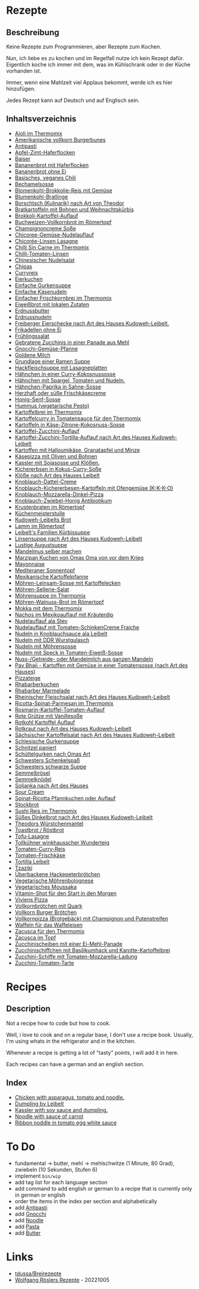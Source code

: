 
# Rezepte

## Beschreibung

Keine Rezepte zum Programmieren, aber Rezepte zum Kochen.

Nun, ich liebe es zu kochen und im Regelfall nutze ich kein Rezept dafür. Eigentlich koche ich immer mit dem, was im Kühlschrank oder in der Küche vorhanden ist.

Immer, wenn eine Mahlzeit viel Applaus bekommt, werde ich es hier hinzufügen.

Jedes Rezept kann auf Deutsch und auf Englisch sein.

## Inhaltsverzeichnis


* [Aioli im Thermomix](https://github.com/stevleibelt/recipes/blob/master/fundamentals/75.md#deutsch)
* [Amerikanische vollkorn Burgerbunes](https://github.com/stevleibelt/recipes/blob/master/fundamentals/83.md#deutsch)
* [Antipasti](https://github.com/stevleibelt/recipes/blob/master/fundamentals/114.md#deutsch)
* [Apfel-Zimt-Haferflocken](https://github.com/stevleibelt/recipes/blob/master/snack/93.md#deutsch)
* [Baiser](https://github.com/stevleibelt/recipes/blob/master/snack/14.md#deutsch)
* [Bananenbrot mit Haferflocken](https://github.com/stevleibelt/recipes/blob/master/snack/121.md#deutsch)
* [Bananenbrot ohne Ei](https://github.com/stevleibelt/recipes/blob/master/snack/94.md#deutsch)
* [Basisches, veganes Chili](https://github.com/stevleibelt/recipes/blob/master/lunch/125.md#deutsch)
* [Bechamelsosse](https://github.com/stevleibelt/recipes/blob/master/fundamentals/115.md#deutsch)
* [Blomenkohl-Brokkolie-Reis mit Gemüse](https://github.com/stevleibelt/recipes/blob/master/lunch/110.md#deutsch)
* [Blumenkohl-Bratlinge](https://github.com/stevleibelt/recipes/blob/master/fundamentals/86.md#deutsch)
* [Borschtsch (Kulinarik) nach Art von Theodor](https://github.com/stevleibelt/recipes/blob/master/lunch/97.md#deutsch)
* [Bratkartoffeln mit Bohnen und Weihnachtskürbis](https://github.com/stevleibelt/recipes/blob/master/dinner/26.md#deutsch)
* [Brokkoli-Kartoffel-Auflauf](https://github.com/stevleibelt/recipes/blob/master/lunch/119.md#deutsch)
* [Buchweizen-Vollkornbrot im Römertopf](https://github.com/stevleibelt/recipes/blob/master/fundamentals/38.md#deutsch)
* [Champignoncreme Soße](https://github.com/stevleibelt/recipes/blob/master/fundamentals/68.md#deutsch)
* [Chicoree-Gemüse-Nudelauflauf](https://github.com/stevleibelt/recipes/blob/master/lunch/90.md#deutsch)
* [Chicorée-Linsen Lasagne](https://github.com/stevleibelt/recipes/blob/master/lunch/91.md#deutsch)
* [Chilli Sin Carne im Thermomix](https://github.com/stevleibelt/recipes/blob/master/lunch/40.md#deutsch)
* [Chilli-Tomaten-Linsen](https://github.com/stevleibelt/recipes/blob/master/lunch/51.md#deutsch)
* [Chinesischer Nudelsalat](https://github.com/stevleibelt/recipes/blob/master/fundamentals/41.md#deutsch)
* [Chipas](https://github.com/stevleibelt/recipes/blob/master/fundamentals/39.md#deutsch)
* [Curryreis](https://github.com/stevleibelt/recipes/blob/master/fundamentals/24.md#deutsch)
* [Eierkuchen](https://github.com/stevleibelt/recipes/blob/master/dinner/07.md#deutsch)
* [Einfache Gurkensuppe](https://github.com/stevleibelt/recipes/blob/master/fundamentals/78.md#deutsch)
* [Einfache Käsenudeln](https://github.com/stevleibelt/recipes/blob/master/lunch/44.md#deutsch)
* [Einfacher Frischkornbrei im Thermomix](https://github.com/stevleibelt/recipes/blob/master/snack/16.md#deutsch)
* [Eiweißbrot mit lokalen Zutaten](https://github.com/stevleibelt/recipes/blob/master/fundamentals/107.md#deutsch)
* [Erdnussbutter](https://github.com/stevleibelt/recipes/blob/master/fundamentals/32.md#deutsch)
* [Erdnussnudeln](https://github.com/stevleibelt/recipes/blob/master/lunch/100.md#deutsch)
* [Freiberger Eierschecke nach Art des Hauses Kudoweh-Leibelt.](https://github.com/stevleibelt/recipes/blob/master/snack/06.md#deutsch)
* [Frikadellen ohne Ei](https://github.com/stevleibelt/recipes/blob/master/fundamentals/52.md#deutsch)
* [Frühlingssalat](https://github.com/stevleibelt/recipes/blob/master/fundamentals/42.md#deutsch)
* [Gebratene Zucchinis in einer Panade aus Mehl](https://github.com/stevleibelt/recipes/blob/master/fundamentals/80.md#deutsch)
* [Gnocchi-Gemüse-Pfanne](https://github.com/stevleibelt/recipes/blob/master/lunch/70.md#deutsch)
* [Goldene Milch](https://github.com/stevleibelt/recipes/blob/master/drink/59.md#deutsch)
* [Grundlage einer Ramen Suppe](https://github.com/stevleibelt/recipes/blob/master/fundamentals/101.md#deutsch)
* [Hackfleischsuppe mit Lasagneplatten](https://github.com/stevleibelt/recipes/blob/master/lunch/71.md#deutsch)
* [Hähnchen in einer Curry-Kokosnussosse](https://github.com/stevleibelt/recipes/blob/master/lunch/89.md#deutsch)
* [Hähnchen mit Spargel, Tomaten und Nudeln.](https://github.com/stevleibelt/recipes/blob/master/dinner/01.md#deutsch)
* [Hähnchen-Paprika in Sahne-Sosse](https://github.com/stevleibelt/recipes/blob/master/lunch/73.md#deutsch)
* [Herzhaft oder süße Frischkäsecreme](https://github.com/stevleibelt/recipes/blob/master/fundamentals/56.md#deutsch)
* [Honig-Senf-Sosse](https://github.com/stevleibelt/recipes/blob/master/fundamentals/34.md#deutsch)
* [Hummus (vegetarische Pesto)](https://github.com/stevleibelt/recipes/blob/master/fundamentals/37.md#deutsch)
* [Kartoffelbrei im Thermomix](https://github.com/stevleibelt/recipes/blob/master/fundamentals/45.md#deutsch)
* [Kartoffelcurry in Tomatensauce für den Thermomix](https://github.com/stevleibelt/recipes/blob/master/lunch/111.md#deutsch)
* [Kartoffeln in Käse-Zitrone-Kokosnuss-Sosse](https://github.com/stevleibelt/recipes/blob/master/dinner/05.md#deutsch)
* [Kartoffel-Zucchini-Auflauf](https://github.com/stevleibelt/recipes/blob/master/fundamentals/108.md#deutsch)
* [Kartoffel-Zucchini-Tortilla-Auflauf nach Art des Hauses Kudoweh-Leibelt](https://github.com/stevleibelt/recipes/blob/master/lunch/113.md#deutsch)
* [Kartoffen mit Halloumikäse, Granatapfel und Minze](https://github.com/stevleibelt/recipes/blob/master/lunch/126.md#deutsch)
* [Käsepizza mit Oliven und Bohnen](https://github.com/stevleibelt/recipes/blob/master/dinner/02.md#deutsch)
* [Kassler mit Sojasosse und Klößen.](https://github.com/stevleibelt/recipes/blob/master/dinner/00.md#deutsch)
* [Kichererbsen in Kokus-Curry-Soße](https://github.com/stevleibelt/recipes/blob/master/lunch/50.md#deutsch)
* [Klöße nach Art des Hauses Leibelt](https://github.com/stevleibelt/recipes/blob/master/dinner/11.md#deutsch)
* [Knoblauch-Dattel-Creme](https://github.com/stevleibelt/recipes/blob/master/fundamentals/58.md#deutsch)
* [Knoblauch-Kichererbesen-Kartoffeln mit Ofengemüse (K-K-K-O)](https://github.com/stevleibelt/recipes/blob/master/lunch/109.md#deutsch)
* [Knoblauch-Mozzarella-Dinkel-Pizza](https://github.com/stevleibelt/recipes/blob/master/dinner/25.md#deutsch)
* [Knoblauch-Zwiebel-Honig Antibiotikum](https://github.com/stevleibelt/recipes/blob/master/fundamentals/96.md#deutsch)
* [Krustenbraten im Römertopf](https://github.com/stevleibelt/recipes/blob/master/dinner/35.md#deutsch)
* [Küchenmeisterstulle](https://github.com/stevleibelt/recipes/blob/master/lunch/66.md#deutsch)
* [Kudoweh-Leibelts Brot](https://github.com/stevleibelt/recipes/blob/master/dinner/08.md#deutsch)
* [Lamm im Römertopf](https://github.com/stevleibelt/recipes/blob/master/dinner/33.md#deutsch)
* [Leibelt's Familien Kürbissuppe](https://github.com/stevleibelt/recipes/blob/master/lunch/85.md#deutsch)
* [Linsensuppe nach Art des Hauses Kudoweh-Leibelt](https://github.com/stevleibelt/recipes/blob/master/lunch/122.md#deutsch)
* [Lustige Augustsuppe](https://github.com/stevleibelt/recipes/blob/master/lunch/55.md#deutsch)
* [Mandelmus selber machen](https://github.com/stevleibelt/recipes/blob/master/fundamentals/22.md#deutsch)
* [Marzipan Kuchen von Omas Oma von vor dem Krieg](https://github.com/stevleibelt/recipes/blob/master/snack/21.md#deutsch)
* [Mayonnaise](https://github.com/stevleibelt/recipes/blob/master/fundamentals/43.md#deutsch)
* [Mediteraner Sonnentopf](https://github.com/stevleibelt/recipes/blob/master/lunch/124.md#deutsch)
* [Mexikanische Kartoffelpfanne](https://github.com/stevleibelt/recipes/blob/master/lunch/102.md#deutsch)
* [Möhren-Leinsam-Sosse mit Kartoffelecken](https://github.com/stevleibelt/recipes/blob/master/dinner/30.md#deutsch)
* [Möhren-Sellerie-Salat](https://github.com/stevleibelt/recipes/blob/master/snack/13.md#deutsch)
* [Möhrensuppe im Thermomix](https://github.com/stevleibelt/recipes/blob/master/lunch/63.md#deutsch)
* [Möhren-Walnuss-Brot im Römertopf](https://github.com/stevleibelt/recipes/blob/master/fundamentals/95.md#deutsch)
* [Mokka mit dem Thermomix](https://github.com/stevleibelt/recipes/blob/master/drink/10.md#deutsch)
* [Nachos im Mexikoauflauf mit Kräuterdip](https://github.com/stevleibelt/recipes/blob/master/lunch/98.md#deutsch)
* [Nudelauflauf ala Stev](https://github.com/stevleibelt/recipes/blob/master/dinner/09.md#deutsch)
* [Nudelauflauf mit Tomaten-SchinkenCreme Fraiche](https://github.com/stevleibelt/recipes/blob/master/lunch/48.md#deutsch)
* [Nudeln in Knoblauchsauce ala Leibelt](https://github.com/stevleibelt/recipes/blob/master/lunch/92.md#deutsch)
* [Nudeln mit DDR Wurstgulasch](https://github.com/stevleibelt/recipes/blob/master/lunch/69.md#deutsch)
* [Nudeln mit Möhrensosse](https://github.com/stevleibelt/recipes/blob/master/dinner/03.md#deutsch)
* [Nudeln mit Speck in Tomaten-Eiweiß-Sosse](https://github.com/stevleibelt/recipes/blob/master/dinner/04.md#deutsch)
* [Nuss-/Getreide- oder Mandelmilch aus ganzen Mandeln](https://github.com/stevleibelt/recipes/blob/master/drink/23.md#deutsch)
* [Pav Bhaji - Kartoffen mit Gemüse in einer Tomatensosse (nach Art des Hauses)](https://github.com/stevleibelt/recipes/blob/master/dinner/105.md#deutsch)
* [Pizzateige](https://github.com/stevleibelt/recipes/blob/master/fundamentals/29.md#deutsch)
* [Rhabarberkuchen](https://github.com/stevleibelt/recipes/blob/master/snack/103.md#deutsch)
* [Rhabarber Marmelade](https://github.com/stevleibelt/recipes/blob/master/snack/104.md#deutsch)
* [Rheinischer Fleischsalat nach Art des Hauses Kudoweh-Leibelt](https://github.com/stevleibelt/recipes/blob/master/fundamentals/112.md#deutsch)
* [Ricotta-Spinat-Parmesan im Thermomix](https://github.com/stevleibelt/recipes/blob/master/fundamentals/67.md#deutsch)
* [Rosmarin-Kartoffel-Tomaten-Auflauf](https://github.com/stevleibelt/recipes/blob/master/lunch/88.md#deutsch)
* [Rote Grütze mit Vanillesoße](https://github.com/stevleibelt/recipes/blob/master/snack/36.md#deutsch)
* [Rotkohl Kartoffel Auflauf](https://github.com/stevleibelt/recipes/blob/master/lunch/65.md#deutsch)
* [Rotkraut nach Art des Hauses Kudoweh-Leibelt](https://github.com/stevleibelt/recipes/blob/master/fundamentals/120.md#deutsch)
* [Sächsischer Kartoffelsalat nach Art des Hauses Kudoweh-Leibelt](https://github.com/stevleibelt/recipes/blob/master/fundamentals/49.md#deutsch)
* [Schlesische Gurkensuppe](https://github.com/stevleibelt/recipes/blob/master/fundamentals/79.md#deutsch)
* [Schnitzel paniert](https://github.com/stevleibelt/recipes/blob/master/fundamentals/117.md#deutsch)
* [Schüttelgurken nach Omas Art](https://github.com/stevleibelt/recipes/blob/master/fundamentals/54.md#deutsch)
* [Schwesters Schenkelspaß](https://github.com/stevleibelt/recipes/blob/master/lunch/61.md#deutsch)
* [Schwesters schwarze Suppe](https://github.com/stevleibelt/recipes/blob/master/fundamentals/60.md#deutsch)
* [Semmelbrösel](https://github.com/stevleibelt/recipes/blob/master/fundamentals/87.md#deutsch)
* [Semmelknödel](https://github.com/stevleibelt/recipes/blob/master/lunch/72.md#deutsch)
* [Soljanka nach Art des Hauses](https://github.com/stevleibelt/recipes/blob/master/lunch/123.md#deutsch)
* [Sour Cream](https://github.com/stevleibelt/recipes/blob/master/fundamentals/64.md#deutsch)
* [Spinat-Ricotta Pfannkuchen oder Auflauf](https://github.com/stevleibelt/recipes/blob/master/lunch/62.md#deutsch)
* [Stockbrot](https://github.com/stevleibelt/recipes/blob/master/snack/27.md#deutsch)
* [Sushi Reis im Thermomix](https://github.com/stevleibelt/recipes/blob/master/fundamentals/129.md#deutsch)
* [Süßes Dinkelbrot nach Art des Hauses Kudoweh-Leibelt](https://github.com/stevleibelt/recipes/blob/master/snack/15.md#deutsch)
* [Theodors Würstchenmantel](https://github.com/stevleibelt/recipes/blob/master/lunch/77.md#deutsch)
* [Toastbrot / Röstbrot](https://github.com/stevleibelt/recipes/blob/master/fundamentals/20.md#deutsch)
* [Tofu-Lasagne](https://github.com/stevleibelt/recipes/blob/master/lunch/116.md#deutsch)
* [Tollkühner winkhausscher Wunderteig](https://github.com/stevleibelt/recipes/blob/master/snack/12.md#deutsch)
* [Tomaten-Curry-Reis](https://github.com/stevleibelt/recipes/blob/master/fundamentals/106.md#deutsch)
* [Tomaten-Frischkäse](https://github.com/stevleibelt/recipes/blob/master/fundamentals/57.md#deutsch)
* [Tortilla Leibelt](https://github.com/stevleibelt/recipes/blob/master/lunch/128.md#deutsch)
* [Tzaziki](https://github.com/stevleibelt/recipes/blob/master/fundamentals/53.md#deutsch)
* [Überbackene Hackepeterbrötchen](https://github.com/stevleibelt/recipes/blob/master/fundamentals/118.md#deutsch)
* [Vegetarische Möhrenbolognese](https://github.com/stevleibelt/recipes/blob/master/lunch/28.md#deutsch)
* [Vegetarisches Moussaka](https://github.com/stevleibelt/recipes/blob/master/lunch/99.md#deutsch)
* [Vitamin-Shot für den Start in den Morgen](https://github.com/stevleibelt/recipes/blob/master/drink/31.md#deutsch)
* [Viviens Pizza](https://github.com/stevleibelt/recipes/blob/master/lunch/76.md#deutsch)
* [Vollkornbrötchen mit Quark](https://github.com/stevleibelt/recipes/blob/master/breakfast/19.md#deutsch)
* [Vollkorn Burger Brötchen](https://github.com/stevleibelt/recipes/blob/master/fundamentals/82.md#deutsch)
* [Vollkornpizza (Brotgebäck) mit Champignon und Putenstreifen](https://github.com/stevleibelt/recipes/blob/master/dinner/18.md#deutsch)
* [Waffeln für das Waffeleisen](https://github.com/stevleibelt/recipes/blob/master/fundamentals/84.md#deutsch)
* [Zacusca für den Thermomix](https://github.com/stevleibelt/recipes/blob/master/fundamentals/47.md#deutsch)
* [Zacusca im Topf](https://github.com/stevleibelt/recipes/blob/master/fundamentals/46.md#deutsch)
* [Zucchinischeiben mit einer Ei-Mehl-Panade](https://github.com/stevleibelt/recipes/blob/master/fundamentals/81.md#deutsch)
* [Zucchinischiffchen mit Basilikumhack und Karotte-Kartoffelbrei](https://github.com/stevleibelt/recipes/blob/master/lunch/17.md#deutsch)
* [Zucchini-Schiffe mit Tomaten-Mozzarella-Ladung](https://github.com/stevleibelt/recipes/blob/master/lunch/74.md#deutsch)
* [Zucchini-Tomaten-Tarte](https://github.com/stevleibelt/recipes/blob/master/lunch/127.md#deutsch)
# Recipes

## Description

Not a recipe how to code but how to cook.

Well, i love to cook and on a regular base, I don't use a recipe book. Usually, I'm using whats in the refrigerator and in the kitchen.

Whenever a recipe is getting a lot of "tasty" points, i will add it in here.

Each recipes can have a german and an english section.

## Index


* [Chicken with asparagus, tomato and noodle.](https://github.com/stevleibelt/recipes/blob/master/dinner/01.md#english)
* [Dumpling by Leibelt](https://github.com/stevleibelt/recipes/blob/master/dinner/11.md#english)
* [Kassler with soy sauce and dumpling.](https://github.com/stevleibelt/recipes/blob/master/dinner/00.md#english)
* [Noodle with sauce of carrot](https://github.com/stevleibelt/recipes/blob/master/dinner/03.md#english)
* [Ribbon noddle in tomato egg white sauce](https://github.com/stevleibelt/recipes/blob/master/dinner/04.md#english)
# To Do

* fundamental -> butter, mehl -> mehlschwitze (1 Minute, 80 Grad), zwiebeln (10 Sekunden, Stufen 6)
* implement `bin/wip`
* add tag list for each language section
* add command to add english or german to a recipe that is currently only in german or english
* order the items in the index per section and alphabetically
* add [Antipasti](http://www.selber-machen.de/weltrezepte/antipasti-selber-machen/)
* add [Gnocchi](http://www.selber-machen.de/weltrezepte/gnocchi-selber-machen/)
* add [Noodle](http://www.selber-machen.de/weltrezepte/nudeln-selber-machen/)
* add [Pasta](http://www.selber-machen.de/weltrezepte/pasta-selber-machen/)
* add [Butter](http://www.selber-machen.de/weltrezepte/butter-selber-machen/)

# Links

* [tdussa/Breirezepte](https://github.com/tdussa/Breirezepte)
* [Wolfgang Röslers Rezepte](http://roesler-ac.de/wolfram/rezept/index.htm) - 20221005

